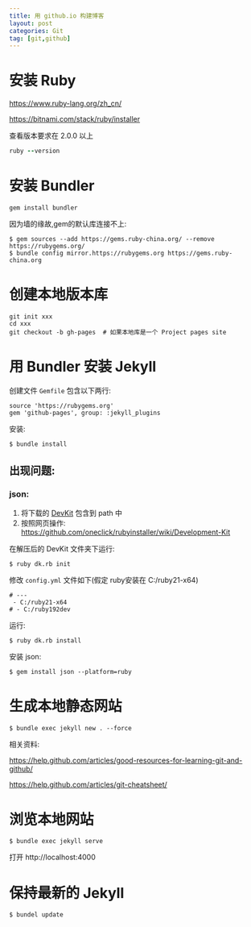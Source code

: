```yaml
---
title: 用 github.io 构建博客
layout: post
categories: Git
tag: [git,github]
---
```


# 安装 Ruby
https://www.ruby-lang.org/zh_cn/

https://bitnami.com/stack/ruby/installer

查看版本要求在 2.0.0 以上
```ruby
ruby --version
```

# 安装 Bundler

```shell
gem install bundler
```

因为墙的缘故,gem的默认库连接不上:

```shell
$ gem sources --add https://gems.ruby-china.org/ --remove https://rubygems.org/
$ bundle config mirror.https://rubygems.org https://gems.ruby-china.org
```

# 创建本地版本库
```shell
git init xxx
cd xxx
git checkout -b gh-pages  # 如果本地库是一个 Project pages site
```

# 用 Bundler 安装 Jekyll

创建文件 `Gemfile` 包含以下两行:

```
source 'https://rubygems.org'
gem 'github-pages', group: :jekyll_plugins
```

安装:

```shell
$ bundle install
```

## 出现问题:

### json:
1. 将下载的 [DevKit](http://rubyinstaller.org/downloads/) 包含到 path 中
2. 按照网页操作: https://github.com/oneclick/rubyinstaller/wiki/Development-Kit

在解压后的 DevKit 文件夹下运行:


```shell
$ ruby dk.rb init
```

修改 `config.yml` 文件如下(假定 ruby安装在 C:/ruby21-x64)

```
# ---
 - C:/ruby21-x64
# - C:/ruby192dev
```

运行:

```shell
$ ruby dk.rb install
```

安装 json:

```shell
$ gem install json --platform=ruby
```

# 生成本地静态网站

```shell
$ bundle exec jekyll new . --force
```

相关资料:

https://help.github.com/articles/good-resources-for-learning-git-and-github/

https://help.github.com/articles/git-cheatsheet/

# 浏览本地网站
```shell
$ bundle exec jekyll serve
```
打开 http://localhost:4000

# 保持最新的 Jekyll
```shell
$ bundel update
```